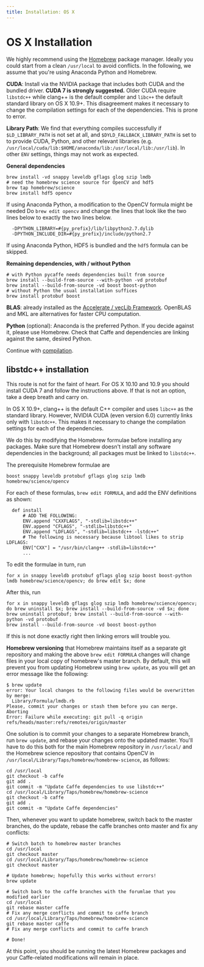 ```yaml
---
title: Installation: OS X
---
```


# OS X Installation

We highly recommend using the [Homebrew](http://brew.sh/) package manager.
Ideally you could start from a clean `/usr/local` to avoid conflicts.
In the following, we assume that you're using Anaconda Python and Homebrew.

**CUDA**: Install via the NVIDIA package that includes both CUDA and the bundled driver. **CUDA 7 is strongly suggested.** Older CUDA require `libstdc++` while clang++ is the default compiler and `libc++` the default standard library on OS X 10.9+. This disagreement makes it necessary to change the compilation settings for each of the dependencies. This is prone to error.

**Library Path**: We find that everything compiles successfully if `$LD_LIBRARY_PATH` is not set at all, and `$DYLD_FALLBACK_LIBRARY_PATH` is set to to provide CUDA, Python, and other relevant libraries (e.g. `/usr/local/cuda/lib:$HOME/anaconda/lib:/usr/local/lib:/usr/lib`).
In other `ENV` settings, things may not work as expected.

**General dependencies**

    brew install -vd snappy leveldb gflags glog szip lmdb
    # need the homebrew science source for OpenCV and hdf5
    brew tap homebrew/science
    brew install hdf5 opencv

If using Anaconda Python, a modification to the OpenCV formula might be needed
Do `brew edit opencv` and change the lines that look like the two lines below to exactly the two lines below.

      -DPYTHON_LIBRARY=#{py_prefix}/lib/libpython2.7.dylib
      -DPYTHON_INCLUDE_DIR=#{py_prefix}/include/python2.7

If using Anaconda Python, HDF5 is bundled and the `hdf5` formula can be skipped.

**Remaining dependencies, with / without Python**

    # with Python pycaffe needs dependencies built from source
    brew install --build-from-source --with-python -vd protobuf
    brew install --build-from-source -vd boost boost-python
    # without Python the usual installation suffices
    brew install protobuf boost

**BLAS**: already installed as the [Accelerate / vecLib Framework](https://developer.apple.com/library/mac/documentation/Darwin/Reference/ManPages/man7/Accelerate.7.html). OpenBLAS and MKL are alternatives for faster CPU computation.

**Python** (optional): Anaconda is the preferred Python.
If you decide against it, please use Homebrew.
Check that Caffe and dependencies are linking against the same, desired Python.

Continue with [compilation](installation.html#compilation).

## libstdc++ installation

This route is not for the faint of heart.
For OS X 10.10 and 10.9 you should install CUDA 7 and follow the instructions above.
If that is not an option, take a deep breath and carry on.

In OS X 10.9+, clang++ is the default C++ compiler and uses `libc++` as the standard library.
However, NVIDIA CUDA (even version 6.0) currently links only with `libstdc++`.
This makes it necessary to change the compilation settings for each of the dependencies.

We do this by modifying the Homebrew formulae before installing any packages.
Make sure that Homebrew doesn't install any software dependencies in the background; all packages must be linked to `libstdc++`.

The prerequisite Homebrew formulae are

    boost snappy leveldb protobuf gflags glog szip lmdb homebrew/science/opencv

For each of these formulas, `brew edit FORMULA`, and add the ENV definitions as shown:

      def install
          # ADD THE FOLLOWING:
          ENV.append "CXXFLAGS", "-stdlib=libstdc++"
          ENV.append "CFLAGS", "-stdlib=libstdc++"
          ENV.append "LDFLAGS", "-stdlib=libstdc++ -lstdc++"
          # The following is necessary because libtool likes to strip LDFLAGS:
          ENV["CXX"] = "/usr/bin/clang++ -stdlib=libstdc++"
          ...

To edit the formulae in turn, run

    for x in snappy leveldb protobuf gflags glog szip boost boost-python lmdb homebrew/science/opencv; do brew edit $x; done

After this, run

    for x in snappy leveldb gflags glog szip lmdb homebrew/science/opencv; do brew uninstall $x; brew install --build-from-source -vd $x; done
    brew uninstall protobuf; brew install --build-from-source --with-python -vd protobuf
    brew install --build-from-source -vd boost boost-python

If this is not done exactly right then linking errors will trouble you.

**Homebrew versioning** that Homebrew maintains itself as a separate git repository and making the above `brew edit FORMULA` changes will change files in your local copy of homebrew's master branch. By default, this will prevent you from updating Homebrew using `brew update`, as you will get an error message like the following:

    $ brew update
    error: Your local changes to the following files would be overwritten by merge:
      Library/Formula/lmdb.rb
    Please, commit your changes or stash them before you can merge.
    Aborting
    Error: Failure while executing: git pull -q origin refs/heads/master:refs/remotes/origin/master

One solution is to commit your changes to a separate Homebrew branch, run `brew update`, and rebase your changes onto the updated master. You'll have to do this both for the main Homebrew repository in `/usr/local/` and the Homebrew science repository that contains OpenCV in  `/usr/local/Library/Taps/homebrew/homebrew-science`, as follows:

    cd /usr/local
    git checkout -b caffe
    git add .
    git commit -m "Update Caffe dependencies to use libstdc++"
    cd /usr/local/Library/Taps/homebrew/homebrew-science
    git checkout -b caffe
    git add .
    git commit -m "Update Caffe dependencies"

Then, whenever you want to update homebrew, switch back to the master branches, do the update, rebase the caffe branches onto master and fix any conflicts:

    # Switch batch to homebrew master branches
    cd /usr/local
    git checkout master
    cd /usr/local/Library/Taps/homebrew/homebrew-science
    git checkout master

    # Update homebrew; hopefully this works without errors!
    brew update

    # Switch back to the caffe branches with the forumlae that you modified earlier
    cd /usr/local
    git rebase master caffe
    # Fix any merge conflicts and commit to caffe branch
    cd /usr/local/Library/Taps/homebrew/homebrew-science
    git rebase master caffe
    # Fix any merge conflicts and commit to caffe branch

    # Done!

At this point, you should be running the latest Homebrew packages and your Caffe-related modifications will remain in place.
